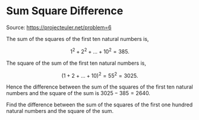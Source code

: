 # Sum Square Difference

Source: https://projecteuler.net/problem=6

The sum of the squares of the first ten natural numbers is,

$$1^2 + 2^2 + ... + 10^2 = 385.$$ 

The square of the sum of the first ten natural numbers is,

$$(1 + 2 + ... + 10)^2 = 55^2 = 3025.$$ 

Hence the difference between the sum of the squares of the first ten natural numbers and the square of the sum is $3025 - 385 = 2640$.

Find the difference between the sum of the squares of the first one hundred natural numbers and the square of the sum.

